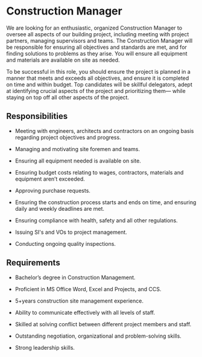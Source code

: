 # Construction Manager

We are looking for an enthusiastic, organized Construction Manager to oversee all aspects of our building project, including meeting with project partners, managing supervisors and teams. The Construction Manager will be responsible for ensuring all objectives and standards are met, and for finding solutions to problems as they arise. You will ensure all equipment and materials are available on site as needed.

To be successful in this role, you should ensure the project is planned in a manner that meets and exceeds all objectives, and ensure it is completed on time and within budget. Top candidates will be skillful delegators, adept at identifying crucial aspects of the project and prioritizing them— while staying on top off all other aspects of the project.

## Responsibilities

* Meeting with engineers, architects and contractors on an ongoing basis regarding project objectives and progress.

* Managing and motivating site foremen and teams.

* Ensuring all  equipment needed is available on site.

* Ensuring budget costs relating to wages, contractors, materials and equipment aren’t exceeded.

* Approving purchase requests.

* Ensuring the construction process starts and ends on time, and ensuring daily and weekly deadlines are met.

* Ensuring compliance with health, safety and all other regulations.

* Issuing SI's and VOs to project management.

* Conducting ongoing quality inspections.

## Requirements

* Bachelor’s degree in Construction Management.

* Proficient in MS Office Word, Excel and Projects, and CCS.

* 5+years construction site management experience.

* Ability to communicate effectively with all levels of staff.

* Skilled at solving conflict between different project members and staff.

* Outstanding negotiation, organizational and problem-solving skills.

* Strong leadership skills.


